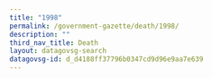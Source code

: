 ```yaml
---
title: "1998"
permalink: /government-gazette/death/1998/
description: ""
third_nav_title: Death
layout: datagovsg-search
datagovsg-id: d_d4188ff37796b0347cd9d96e9aa7e639
---
```

